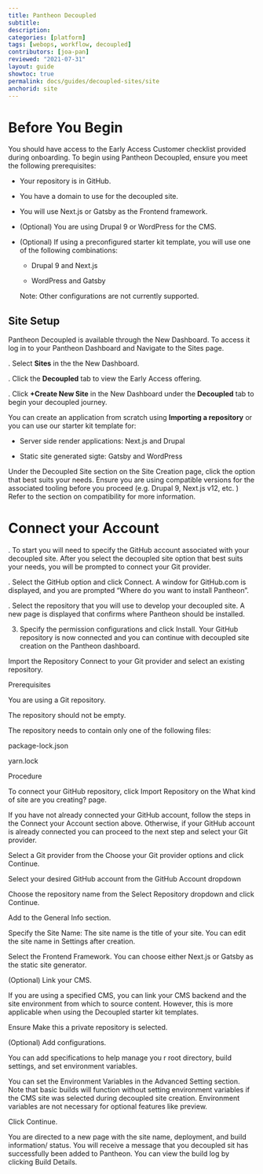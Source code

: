 ```yaml
---
title: Pantheon Decoupled
subtitle: 
description: 
categories: [platform]
tags: [webops, workflow, decoupled]
contributors: [joa-pan]
reviewed: "2021-07-31"
layout: guide
showtoc: true
permalink: docs/guides/decoupled-sites/site
anchorid: site
---
```


# Before You Begin

You should have access to the Early Access Customer checklist provided during onboarding. To begin using Pantheon Decoupled, ensure you meet the following prerequisites:

* Your repository is in GitHub.

* You have a domain to use for the decoupled site.

* You will use Next.js or Gatsby as the Frontend framework.

* (Optional) You are using Drupal 9 or WordPress for the CMS.

* (Optional) If using a preconfigured starter kit template, you will use one of the following combinations:

    * Drupal 9 and Next.js

    * WordPress and Gatsby

    Note: Other configurations are not currently supported. 



## Site Setup

Pantheon Decoupled is available through the New Dashboard. To access it log in to your Pantheon Dashboard and Navigate to the Sites page. 

. Select **Sites** in the the New Dashboard. 

. Click the **Decoupled** tab to view the Early Access offering. 

. Click **+Create New Site** in the New Dashboard  under the **Decoupled** tab to begin your decoupled journey. 


You can create an application from scratch using **Importing a repository** or you can use our starter kit template for:

* Server side render applications: Next.js and Drupal

* Static site generated sigte: Gatsby and WordPress

Under the Decoupled Site section on the Site Creation page, click the option that best suits your needs. Ensure you are using compatible versions for the associated tooling before you proceed (e.g. Drupal 9, Next.js v12, etc. ) Refer to the section on compatibility for more information.

# Connect your Account

. To start you will need to specify the GitHub account associated with your decoupled site. After you select the decoupled site option that best suits your needs, you will be prompted to connect your Git provider. 

. Select the GitHub option and click Connect. A window for GitHub.com is displayed, and you are prompted “Where do you want to install Pantheon”. 

. Select the repository that you will use to develop your decoupled site. A new page is displayed that confirms where Pantheon should be installed. 

3. Specify the permission configurations and click Install. Your GitHub repository is now connected and you can continue with decoupled site creation on the Pantheon dashboard. 




Import the Repository
Connect to your Git provider and select an existing repository.

Prerequisites

You are using a Git repository.

The repository should not be empty.

The repository needs to contain only one of the following files:

package-lock.json

yarn.lock

Procedure

To connect your GitHub repository, click Import Repository on the What kind of site are you creating? page.

If you have not already connected your GitHub account, follow the steps in the Connect your Account section above. Otherwise, if your GitHub account is already connected you can proceed to the next step and select your Git provider.

Select a Git provider from the Choose your Git provider options and click Continue.

Select your desired GitHub account from the GitHub Account dropdown 

Choose the repository name from the Select Repository dropdown and click Continue.

Add to the General Info section.

Specify the Site Name: The site name is the title of your site. You can edit the site name in Settings after creation. 

Select the Frontend Framework. You can choose either Next.js or Gatsby as the static site generator.

(Optional) Link your CMS.

 If you are using a specified CMS, you can link your CMS backend and the site environment from which to source content. However, this is more applicable when using the Decoupled starter kit templates.

Ensure Make this a private repository is selected.

 (Optional) Add configurations.

You can add specifications to help manage you r root directory, build settings, and set environment variables. 

You can set the Environment Variables in the Advanced Setting section. Note that basic builds will function without setting environment variables if the CMS site was selected during decoupled site creation. Environment variables are not necessary for optional features like preview.


Click Continue.

You are directed to a new page with the site name, deployment, and build information/ status. You will receive a message that you decoupled sit has successfully been added to Pantheon. You can view the build log by clicking Build Details.